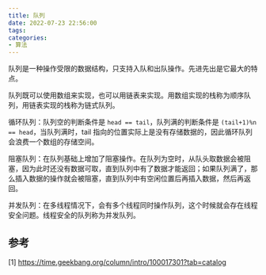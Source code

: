```yaml
---
title: 队列
date: 2022-07-23 22:56:00
tags:
categories:
- 算法
---
```


队列是一种操作受限的数据结构，只支持入队和出队操作。先进先出是它最大的特点。

队列既可以使用数组来实现，也可以用链表来实现。用数组实现的栈称为顺序队列，用链表实现的栈称为链式队列。

循环队列：队列空的判断条件是 `head == tail`，队列满的判断条件是 `(tail+1)%n == head`，当队列满时，tail 指向的位置实际上是没有存储数据的，因此循环队列会浪费一个数组的存储空间。

阻塞队列：在队列基础上增加了阻塞操作。在队列为空时，从队头取数据会被阻塞，因为此时还没有数据可取，直到队列中有了数据才能返回；如果队列满了，那么插入数据的操作就会被阻塞，直到队列中有空闲位置后再插入数据，然后再返回。

并发队列：在多线程情况下，会有多个线程同时操作队列，这个时候就会存在线程安全问题。线程安全的队列称为并发队列。


## 参考
[1] https://time.geekbang.org/column/intro/100017301?tab=catalog

